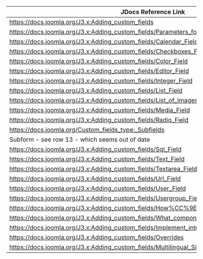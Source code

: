  **JDocs Reference Link** | **Person** | **J4 Namespace Link** 
---|---|---
 https://docs.joomla.org/J3.x:Adding_custom_fields | Alan N |  https://docs.joomla.org/J4.x:Adding_custom_fields
 https://docs.joomla.org/J3.x:Adding_custom_fields/Parameters_for_all_Custom_Fields | |  
 https://docs.joomla.org/J3.x:Adding_custom_fields/Calendar_Field | Alan N |  https://docs.joomla.org/J4.x:Adding_custom_fields/Calendar_Field
 https://docs.joomla.org/J3.x:Adding_custom_fields/Checkboxes_Field | Alan N |  https://docs.joomla.org/J4.x:Adding_Custom_Fields/Checkboxes_Field
 https://docs.joomla.org/J3.x:Adding_custom_fields/Color_Field |  |  
 https://docs.joomla.org/J3.x:Adding_custom_fields/Editor_Field |  |  
 https://docs.joomla.org/J3.x:Adding_custom_fields/Integer_Field |  |  
 https://docs.joomla.org/J3.x:Adding_custom_fields/List_Field |  |  
 https://docs.joomla.org/J3.x:Adding_custom_fields/List_of_Images_Field |  |  
 https://docs.joomla.org/J3.x:Adding_custom_fields/Media_Field |  |  
 https://docs.joomla.org/J3.x:Adding_custom_fields/Radio_Field |  |  
 https://docs.joomla.org/Custom_fields_type:_Subfields |  |  
 Subform - see row 13 - which seems out of date | Alan N |  https://docs.joomla.org/J4.x:Adding_Custom_Fields/Subform_Field
 https://docs.joomla.org/J3.x:Adding_custom_fields/Sql_Field |  |  
 https://docs.joomla.org/J3.x:Adding_custom_fields/Text_Field |  |  
 https://docs.joomla.org/J3.x:Adding_custom_fields/Textarea_Field |  |  
 https://docs.joomla.org/J3.x:Adding_custom_fields/Url_Field | Alan N |  https://docs.joomla.org/J4.x:Adding_Custom_Fields/URL_Field
 https://docs.joomla.org/J3.x:Adding_custom_fields/User_Field |  |  
 https://docs.joomla.org/J3.x:Adding_custom_fields/Usergroup_Field |  |  
 https://docs.joomla.org/J3.x:Adding_custom_fields/How%CC%9E_can_you_group_custom_fields |  |  
 https://docs.joomla.org/J3.x:Adding_custom_fields/What_components_are_supporting_custom_fields |  |  
 https://docs.joomla.org/J3.x:Adding_custom_fields/Implement_into_your_component |  |  
 https://docs.joomla.org/J3.x:Adding_custom_fields/Overrides |  |  
 https://docs.joomla.org/J3.x:Adding_custom_fields/Multilingual_Sites |  |  

